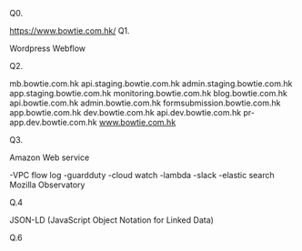 Q0.

https://www.bowtie.com.hk/
Q1.

Wordpress
Webflow

Q2.

mb.bowtie.com.hk
api.staging.bowtie.com.hk
admin.staging.bowtie.com.hk
app.staging.bowtie.com.hk
monitoring.bowtie.com.hk
blog.bowtie.com.hk
api.bowtie.com.hk
admin.bowtie.com.hk
formsubmission.bowtie.com.hk
app.bowtie.com.hk
dev.bowtie.com.hk
api.dev.bowtie.com.hk
pr-app.dev.bowtie.com.hk
www.bowtie.com.hk

Q3.
 
Amazon Web service

-VPC flow log
-guardduty
-cloud watch
-lambda
-slack
-elastic search
Mozilla Observatory

Q.4

JSON-LD (JavaScript Object Notation for Linked Data)

Q.6




